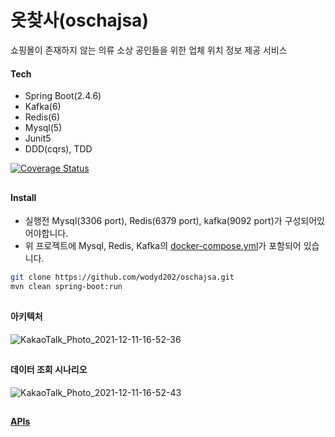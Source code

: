 # 옷찾사(oschajsa)
쇼핑몰이 존재하지 않는 의류 소상 공인들을 위한 업체 위치 정보 제공 서비스


#### Tech
- Spring Boot(2.4.6)
- Kafka(6)
- Redis(6)
- Mysql(5)
- Junit5
- DDD(cqrs), TDD

<a href="https://coveralls.io/github/wodyd202/oschajsa"><img src="https://coveralls.io/repos/github/wodyd202/oschajsa/badge.svg" alt="Coverage Status" /></a>

##

#### Install
* 실행전 Mysql(3306 port), Redis(6379 port), kafka(9092 port)가 구성되어있어야합니다.
* 위 프로젝트에 Mysql, Redis, Kafka의 <a href ="https://github.com/wodyd202/oschajsa/tree/master/docker">docker-compose.yml</a>가 포함되어 있습니다.

```sh
git clone https://github.com/wodyd202/oschajsa.git
mvn clean spring-boot:run
```
##
#### 아키텍처

![KakaoTalk_Photo_2021-12-11-16-52-36](https://user-images.githubusercontent.com/77535935/145974645-25cce457-a481-4dc1-b918-11fdd1c896e9.jpeg)

##
#### 데이터 조회 시나리오

![KakaoTalk_Photo_2021-12-11-16-52-43](https://user-images.githubusercontent.com/77535935/145975491-baf5597a-16d6-45ee-ac2a-db2ffc3b1708.jpeg)
##

#### <a href="https://wodyd202.github.io/oschajsa/oschajsa.html">APIs</a>
